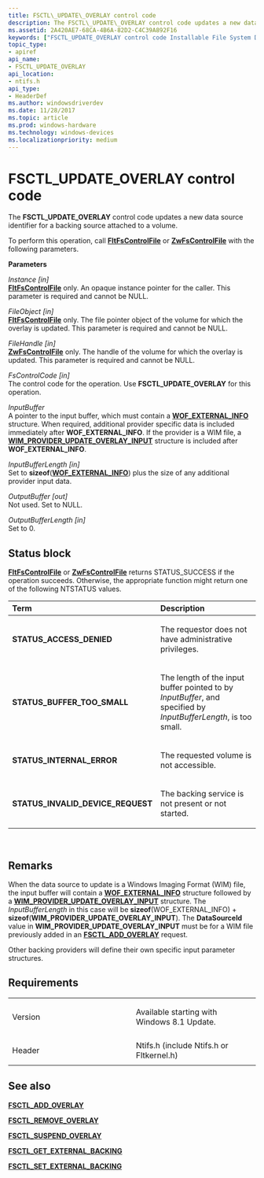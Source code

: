 ```yaml
---
title: FSCTL\_UPDATE\_OVERLAY control code
description: The FSCTL\_UPDATE\_OVERLAY control code updates a new data source identifier for a backing source attached to a volume.
ms.assetid: 2A420AE7-68CA-4B6A-82D2-C4C39A892F16
keywords: ["FSCTL_UPDATE_OVERLAY control code Installable File System Drivers"]
topic_type:
- apiref
api_name:
- FSCTL_UPDATE_OVERLAY
api_location:
- ntifs.h
api_type:
- HeaderDef
ms.author: windowsdriverdev
ms.date: 11/28/2017
ms.topic: article
ms.prod: windows-hardware
ms.technology: windows-devices
ms.localizationpriority: medium
---
```


# FSCTL\_UPDATE\_OVERLAY control code


The **FSCTL\_UPDATE\_OVERLAY** control code updates a new data source identifier for a backing source attached to a volume.

To perform this operation, call [**FltFsControlFile**](https://msdn.microsoft.com/library/windows/hardware/ff542988) or [**ZwFsControlFile**](https://msdn.microsoft.com/library/windows/hardware/ff566462) with the following parameters.

**Parameters**

<a href="" id="instance--in-"></a>*Instance \[in\]*  
[**FltFsControlFile**](https://msdn.microsoft.com/library/windows/hardware/ff542988) only. An opaque instance pointer for the caller. This parameter is required and cannot be NULL.

<a href="" id="fileobject--in-"></a>*FileObject \[in\]*  
[**FltFsControlFile**](https://msdn.microsoft.com/library/windows/hardware/ff542988) only. The file pointer object of the volume for which the overlay is updated. This parameter is required and cannot be NULL.

<a href="" id="filehandle--in-"></a>*FileHandle \[in\]*  
[**ZwFsControlFile**](https://msdn.microsoft.com/library/windows/hardware/ff566462) only. The handle of the volume for which the overlay is updated. This parameter is required and cannot be NULL.

<a href="" id="fscontrolcode--in-"></a>*FsControlCode \[in\]*  
The control code for the operation. Use **FSCTL\_UPDATE\_OVERLAY** for this operation.

<a href="" id="inputbuffer"></a>*InputBuffer*  
A pointer to the input buffer, which must contain a [**WOF\_EXTERNAL\_INFO**](https://msdn.microsoft.com/library/windows/hardware/dn632452) structure. When required, additional provider specific data is included immediately after **WOF\_EXTERNAL\_INFO**. If the provider is a WIM file, a [**WIM\_PROVIDER\_UPDATE\_OVERLAY\_INPUT**](https://msdn.microsoft.com/library/windows/hardware/dn632451) structure is included after **WOF\_EXTERNAL\_INFO**.

<a href="" id="inputbufferlength--in-"></a>*InputBufferLength \[in\]*  
Set to **sizeof**([**WOF\_EXTERNAL\_INFO**](https://msdn.microsoft.com/library/windows/hardware/dn632452)) plus the size of any additional provider input data.

<a href="" id="outputbuffer--out-"></a>*OutputBuffer \[out\]*  
Not used. Set to NULL.

<a href="" id="outputbufferlength--in-"></a>*OutputBufferLength \[in\]*  
Set to 0.

Status block
------------

[**FltFsControlFile**](https://msdn.microsoft.com/library/windows/hardware/ff542988) or [**ZwFsControlFile**](https://msdn.microsoft.com/library/windows/hardware/ff566462) returns STATUS\_SUCCESS if the operation succeeds. Otherwise, the appropriate function might return one of the following NTSTATUS values.

<table>
<colgroup>
<col width="50%" />
<col width="50%" />
</colgroup>
<thead>
<tr class="header">
<th align="left">Term</th>
<th align="left">Description</th>
</tr>
</thead>
<tbody>
<tr class="odd">
<td align="left"><p><strong>STATUS_ACCESS_DENIED</strong></p></td>
<td align="left"><p>The requestor does not have administrative privileges.</p></td>
</tr>
<tr class="even">
<td align="left"><p><strong>STATUS_BUFFER_TOO_SMALL</strong></p></td>
<td align="left"><p>The length of the input buffer pointed to by <em>InputBuffer</em>, and specified by <em>InputBufferLength</em>, is too small.</p></td>
</tr>
<tr class="odd">
<td align="left"><p><strong>STATUS_INTERNAL_ERROR</strong></p></td>
<td align="left"><p>The requested volume is not accessible.</p></td>
</tr>
<tr class="even">
<td align="left"><p><strong>STATUS_INVALID_DEVICE_REQUEST</strong></p></td>
<td align="left"><p>The backing service is not present or not started.</p></td>
</tr>
</tbody>
</table>

 

Remarks
-------

When the data source to update is a Windows Imaging Format (WIM) file, the input buffer will contain a [**WOF\_EXTERNAL\_INFO**](https://msdn.microsoft.com/library/windows/hardware/dn632452) structure followed by a [**WIM\_PROVIDER\_UPDATE\_OVERLAY\_INPUT**](https://msdn.microsoft.com/library/windows/hardware/dn632451) structure. The *InputBufferLength* in this case will be **sizeof**(WOF\_EXTERNAL\_INFO) + **sizeof**(**WIM\_PROVIDER\_UPDATE\_OVERLAY\_INPUT**). The **DataSourceId** value in **WIM\_PROVIDER\_UPDATE\_OVERLAY\_INPUT** must be for a WIM file previously added in an [**FSCTL\_ADD\_OVERLAY**](fsctl-add-overlay.md) request.

Other backing providers will define their own specific input parameter structures.

Requirements
------------

<table>
<colgroup>
<col width="50%" />
<col width="50%" />
</colgroup>
<tbody>
<tr class="odd">
<td align="left"><p>Version</p></td>
<td align="left"><p>Available starting with Windows 8.1 Update.</p></td>
</tr>
<tr class="even">
<td align="left"><p>Header</p></td>
<td align="left">Ntifs.h (include Ntifs.h or Fltkernel.h)</td>
</tr>
</tbody>
</table>

## See also


[**FSCTL\_ADD\_OVERLAY**](fsctl-add-overlay.md)

[**FSCTL\_REMOVE\_OVERLAY**](fsctl-remove-overlay.md)

[**FSCTL\_SUSPEND\_OVERLAY**](fsctl-suspend-overlay.md)

[**FSCTL\_GET\_EXTERNAL\_BACKING**](fsctl-get-external-backing.md)

[**FSCTL\_SET\_EXTERNAL\_BACKING**](fsctl-set-external-backing.md)

 

 






